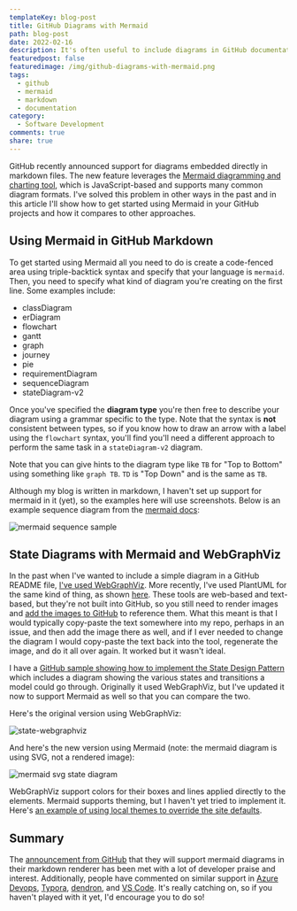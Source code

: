 ```yaml
---
templateKey: blog-post
title: GitHub Diagrams with Mermaid
path: blog-post
date: 2022-02-16
description: It's often useful to include diagrams in GitHub documentation and README files. GitHub now natively supports the Mermaid diagram syntax, and will render the diagrams inline when markdown files include the syntax are viewed in the browser.
featuredpost: false
featuredimage: /img/github-diagrams-with-mermaid.png
tags:
  - github
  - mermaid
  - markdown
  - documentation
category:
  - Software Development
comments: true
share: true
---
```


GitHub recently announced support for diagrams embedded directly in markdown files. The new feature leverages the [Mermaid diagramming and charting tool](https://mermaid-js.github.io/mermaid/#/), which is JavaScript-based and supports many common diagram formats. I've solved this problem in other ways in the past and in this article I'll show how to get started using Mermaid in your GitHub projects and how it compares to other approaches.

## Using Mermaid in GitHub Markdown

To get started using Mermaid all you need to do is create a code-fenced area using triple-backtick syntax and specify that your language is `mermaid`. Then, you need to specify what kind of diagram you're creating on the first line. Some examples include:

- classDiagram
- erDiagram
- flowchart
- gantt
- graph
- journey
- pie
- requirementDiagram
- sequenceDiagram
- stateDiagram-v2

Once you've specified the **diagram type** you're then free to describe your diagram using a grammar specific to the type. Note that the syntax is **not** consistent between types, so if you know how to draw an arrow with a label using the `flowchart` syntax, you'll find you'll need a different approach to perform the same task in a `stateDiagram-v2` diagram.

Note that you can give hints to the diagram type like `TB` for "Top to Bottom" using something like `graph TB`. `TD` is "Top Down" and is the same as `TB`.

Although my blog is written in markdown, I haven't set up support for mermaid in it (yet), so the examples here will use screenshots. Below is an example sequence diagram from the [mermaid docs](https://mermaid-js.github.io/mermaid/#/sequenceDiagram?id=aliases):

![mermaid sequence sample](/img/mermaid-sequence-sample.png)

## State Diagrams with Mermaid and WebGraphViz

In the past when I've wanted to include a simple diagram in a GitHub README file, [I've used WebGraphViz](https://ardalis.com/simple-flowcharts-and-state-diagrams-with-webgraphviz/). More recently, I've used PlantUML for the same kind of thing, as shown [here](https://github.com/ardalis/CleanArchitecture/issues/103). These tools are web-based and text-based, but they're not built into GitHub, so you still need to render images and [add the images to GitHub](https://ardalis.com/add-images-easily-to-github/) to reference them. What this meant is that I would typically copy-paste the text somewhere into my repo, perhaps in an issue, and then add the image there as well, and if I ever needed to change the diagram I would copy-paste the text back into the tool, regenerate the image, and do it all over again. It worked but it wasn't ideal.

I have a [GitHub sample showing how to implement the State Design Pattern](https://github.com/ardalis/StatePattern) which includes a diagram showing the various states and transitions a model could go through. Originally it used WebGraphViz, but I've updated it now to support Mermaid as well so that you can compare the two.

Here's the original version using WebGraphViz:

![state-webgraphviz](/img/state-webgraphviz.png)

And here's the new version using Mermaid (note: the mermaid diagram is using SVG, not a rendered image):

![mermaid svg state diagram](/img/mermaid-svg-state-diagram.png)

WebGraphViz support colors for their boxes and lines applied directly to the elements. Mermaid supports theming, but I haven't yet tried to implement it. Here's [an example of using local themes to override the site defaults](https://mermaid-js.github.io/mermaid/#/theming?id=here-is-an-example-of-overriding-primarycolor-through-themevariables-and-giving-everything-a-different-look-using-init).

## Summary

The [announcement from GitHub](https://github.blog/2022-02-14-include-diagrams-markdown-files-mermaid/) that they will support mermaid diagrams in their markdown renderer has been met with a lot of developer praise and interest. Additionally, people have commented on similar support in [Azure Devops](https://twitter.com/LukejkWarren/status/1493604510387871747), [Typora](https://twitter.com/MrMatthewLayton/status/1493578120129040395), [dendron](https://twitter.com/AngryZoot/status/1493582471207825411), and [VS Code](https://twitter.com/C8Luna/status/1493679337752702977). It's really catching on, so if you haven't played with it yet, I'd encourage you to do so!
